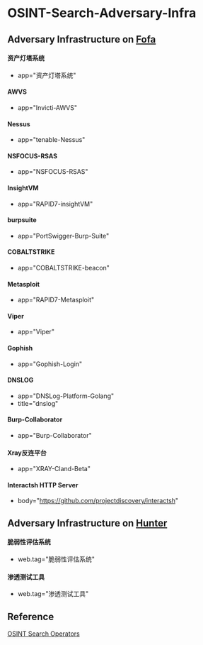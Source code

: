 # OSINT-Search-Adversary-Infra

## Adversary Infrastructure on [Fofa](https://fofa.info/)

#### 资产灯塔系统

- app="资产灯塔系统"

#### AWVS

- app="Invicti-AWVS"

#### Nessus

- app="tenable-Nessus"

#### NSFOCUS-RSAS

- app="NSFOCUS-RSAS"

#### InsightVM

- app="RAPID7-insightVM"

#### burpsuite

- app="PortSwigger-Burp-Suite"

#### COBALTSTRIKE

- app="COBALTSTRIKE-beacon"

#### Metasploit

- app="RAPID7-Metasploit"

#### Viper

- app="Viper"

#### Gophish

- app="Gophish-Login" 

#### DNSLOG

- app="DNSLog-Platform-Golang"
- title="dnslog"

#### Burp-Collaborator

- app="Burp-Collaborator"

#### Xray反连平台
- app="XRAY-Cland-Beta"

#### Interactsh HTTP Server
- body="https://github.com/projectdiscovery/interactsh"

## Adversary Infrastructure on [Hunter](https://hunter.qianxin.com/)

#### 脆弱性评估系统

- web.tag="脆弱性评估系统"

#### 渗透测试工具

- web.tag="渗透测试工具"

## Reference

[OSINT Search Operators](https://github.com/BushidoUK/OSINT-SearchOperators)
